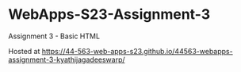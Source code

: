 # WebApps-S23-Assignment-3
Assignment 3 - Basic HTML

Hosted at https://44-563-web-apps-s23.github.io/44563-webapps-assignment-3-kyathijagadeeswarp/
